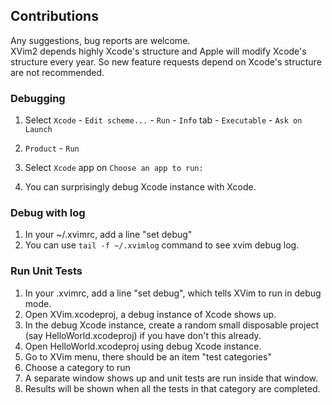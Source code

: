 ## Contributions
  Any suggestions, bug reports are welcome.  
  XVim2 depends highly Xcode's structure and Apple will modify Xcode's structure every year. So new feature requests depend on Xcode's structure are not recommended. 
  
### Debugging
  1. Select `Xcode` - `Edit scheme...` - `Run` - `Info` tab - `Executable` - `Ask on Launch`

  2. `Product` - `Run`

  3. Select `Xcode` app on `Choose an app to run:`
  
  4. You can surprisingly debug Xcode instance with Xcode.

### Debug with log
  1. In your ~/.xvimrc, add a line "set debug"
  2. You can use `tail -f ~/.xvimlog` command to see xvim debug log. 

### Run Unit Tests
  1. In your .xvimrc, add a line "set debug", which tells XVim to run in debug mode.
  2. Open XVim.xcodeproj, a debug instance of Xcode shows up.
  3. In the debug Xcode instance, create a random small disposable project (say HelloWorld.xcodeproj) if you have don't this already.
  4. Open HelloWorld.xcodeproj using debug Xcode instance.
  5. Go to XVim menu, there should be an item "test categories"
  6. Choose a category to run
  7. A separate window shows up and unit tests are run inside that window.
  8. Results will be shown when all the tests in that category are completed.
